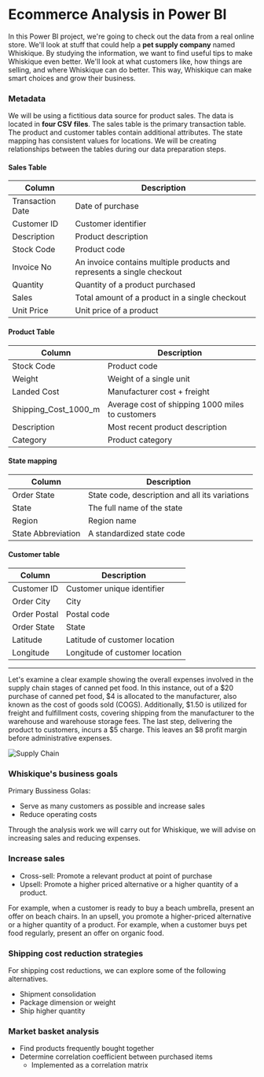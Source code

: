 # Ecommerce Analysis in Power BI

In this Power BI project, we're going to check out the data from a real online store. We'll look at stuff that could help a **pet supply company** named Whiskique. By studying the information, we want to find useful tips to make Whiskique even better. We'll look at what customers like, how things are selling, and where Whiskique can do better. This way, Whiskique can make smart choices and grow their business.
### Metadata

We will be using a fictitious data source for product sales. The data is located in **four CSV files**. The sales table is the primary transaction table. The product and customer tables contain additional attributes. The state mapping has consistent values for locations. We will be creating relationships between the tables during our data preparation steps.


#### Sales Table
| Column             | Description                                                            |
| -------------------| ---------------------------------------------------------------------- |
| Transaction Date   | Date of purchase                                                       |
| Customer ID        | Customer identifier                                                    |
| Description        | Product description                                                    |
| Stock Code         | Product code                                                           |
| Invoice No         | An invoice contains multiple products and represents a single checkout |
| Quantity           | Quantity of a product purchased                                        |
| Sales              | Total amount of a product in a single checkout                         |
| Unit Price         | Unit price of a product                                                |

#### Product Table
| Column                  | Description                                        |
| ------------------------| -------------------------------------------------- |
| Stock Code              | Product code                                       |
| Weight                  | Weight of a single unit                            |
| Landed Cost             | Manufacturer cost + freight                        |
| Shipping_Cost_1000_m    | Average cost of shipping 1000 miles to customers   |
| Description             | Most recent product description                    |
| Category                | Product category                                   |

#### State mapping
| Column               | Description                                      |
| -------------------- | ------------------------------------------------ |
| Order State          | State code, description and all its variations   |
| State                | The full name of the state                       |
| Region               | Region name                                      |
| State Abbreviation   | A standardized state code                        |

#### Customer table
| Column         | Description                      |
| -------------- | -------------------------------- |
| Customer ID    | Customer unique identifier       |
| Order City     | City                             |
| Order Postal   | Postal code                      |
| Order State    | State                            |
| Latitude       | Latitude of customer location    |
| Longitude      | Longitude of customer location   |

-------
Let's examine a clear example showing the overall expenses involved in the supply chain stages of canned pet food. In this instance, out of a $20 purchase of canned pet food, $4 is allocated to the manufacturer, also known as the cost of goods sold (COGS). Additionally, $1.50 is utilized for freight and fulfillment costs, covering shipping from the manufacturer to the warehouse and warehouse storage fees. The last step, delivering the product to customers, incurs a $5 charge. This leaves an $8 profit margin before administrative expenses.

![Supply Chain](https://github.com/hhuseyincosgun/Ecommerce-Analysis-in-Power-BI/assets/21257660/586014ec-c497-4b49-9d51-ed02a60b7e61)

### Whiskique's business goals

Primary Bussiness Golas:
- Serve as many customers as possible and increase sales
- Reduce operating costs

Through the analysis work we will carry out for Whiskique, we will advise on increasing sales and reducing expenses.

### Increase sales
- Cross-sell: Promote a relevant product at point of purchase
- Upsell: Promote a higher priced alternative or a higher quantity of a product.

For example, when a customer is ready to buy a beach umbrella, present an offer on beach chairs. In an upsell, you promote a higher-priced alternative or a higher quantity of a product. For example, when a customer buys pet food regularly, present an offer on organic food.

### Shipping cost reduction strategies
For shipping cost reductions, we can explore some of the following alternatives.
- Shipment consolidation
- Package dimension or weight
- Ship higher quantity

### Market basket analysis

- Find products frequently bought together
- Determine correlation coefficient between purchased items
  - Implemented as a correlation matrix
























  
